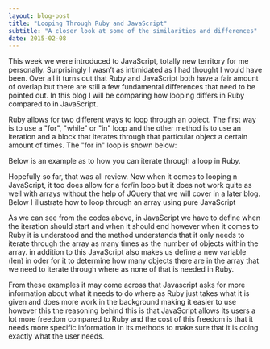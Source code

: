 ```yaml
---
layout: blog-post
title: "Looping Through Ruby and JavaScript"
subtitle: "A closer look at some of the similarities and differences"
date: 2015-02-08
---
```


This week we were introduced to JavaScript, totally new territory for me personally. Surprisingly I wasn’t as intimidated as I had thought I would have been. Over all it turns out that Ruby and JavaScript both have a fair amount of overlap but there are still a few fundamental differences that need to be pointed out. In this blog I will be comparing how looping differs in Ruby compared to in JavaScript.

Ruby allows for two different ways to loop through an object. The first way is to use a "for", "while" or "in" loop and the other method is to use an iteration and a block that iterates through that particular object a certain amount of times. The "for in" loop is shown below:

<script src="https://gist.github.com/msomji/0c1f31e796dcb919cdd1.js"></script>


Below is an example as to how you can iterate through a loop in Ruby.

<script src="https://gist.github.com/msomji/8bd28d9f4c241210abfd.js"></script>

Hopefully so far, that was all review. Now when it comes to looping n JavaScript, it too does allow for a for/in loop but it does not work quite as well with arrays without the help of JQuery that we will cover in a later blog. Below I illustrate how to loop through an array using pure JavaScript

<script src="https://gist.github.com/msomji/d52126f3afa62f898aea.js"></script>

As we can see from the codes above, in JavaScript we have to define when the iteration should start and when it should end however when it comes to Ruby it is understood and the method understands that it only needs to iterate through the array as many times as the number of objects within the array. in addition to this JavaScript also makes us define a new variable (len) in oder for it to determine how many objects there are in the array that we need to iterate through where as none of that is needed in Ruby.

From these examples it may come across that Javascript asks for more information about what it needs to do where as Ruby just takes what it is given and does more work in the background making it easier to use however this the reasoning behind this is that JavaScript allows its users a lot more freedom compared to Ruby and the cost of this freedom is that it needs more specific information in its methods to make sure that it is doing exactly what the user needs.